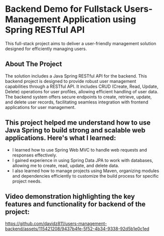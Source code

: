 # Backend Demo for Fullstack Users-Management Application using Spring RESTful API
This full-stack project aims to deliver a user-friendly management solution designed for efficiently managing users.
## About The Project
The solution includes a Java Spring RESTful API for the backend. This backend project is designed to provide robust user management capabilities through a RESTful API.
It includes CRUD (Create, Read, Update, Delete) operations for user profiles, allowing efficient handling of user data.
The backend system offers secure endpoints to create, retrieve, update, and delete user records, facilitating seamless integration with frontend applications for user management.
## This project helped me understand how to use Java Spring to build strong and scalable web applications. Here's what I learned:
- I learned how to use Spring Web MVC to handle web requests and responses effectively.
- I gained experience in using Spring Data JPA to work with databases, allowing me to create, read, update, and delete data.
- I also learned how to manage projects using Maven, organizing modules and dependencies efficiently to customize the build process for specific project needs.
## Video demonstration highlighting the key features and functionality for backend of the project:
https://github.com/davidz811/users-management-backend/assets/115421208/9437b4fe-5f52-4b34-9338-92d5b1e0c1ed
